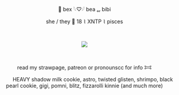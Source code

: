 <p align="center">
🪼 bex 𓆩♡𓆪  bea ₒᵣ bibi
<p align="center">
she / they 🦈 18  ⌇  XNTP  ⌇  pisces 

   ⠀⠀⠀ ⠀⠀ ⠀  ⠀⠀⠀ ⠀⠀ ⠀ ⠀⠀⠀      <p align="center">
   ![](https://komarev.com/ghpvc/?username=pur3lies&color=1750AC&style=flat&label=stars)
</p>  ⠀
<p align="center">
read my strawpage, patreon or pronounscc for info 𐂯
 <p align="center">
⠀⠀⠀ ⠀HEAVY shadow milk cookie, astro, twisted glisten, shrimpo, black pearl cookie, gigi, pomni, blitz, fizzarolli kinnie (and much more)
